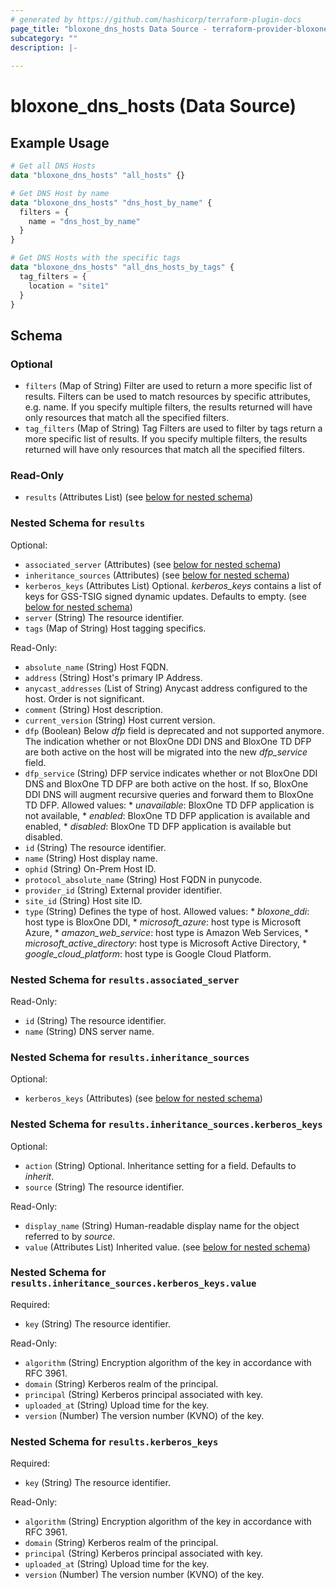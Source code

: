```yaml
---
# generated by https://github.com/hashicorp/terraform-plugin-docs
page_title: "bloxone_dns_hosts Data Source - terraform-provider-bloxone"
subcategory: ""
description: |-
  
---
```


# bloxone_dns_hosts (Data Source)



## Example Usage

```terraform
# Get all DNS Hosts
data "bloxone_dns_hosts" "all_hosts" {}

# Get DNS Host by name
data "bloxone_dns_hosts" "dns_host_by_name" {
  filters = {
    name = "dns_host_by_name"
  }
}

# Get DNS Hosts with the specific tags
data "bloxone_dns_hosts" "all_dns_hosts_by_tags" {
  tag_filters = {
    location = "site1"
  }
}
```

<!-- schema generated by tfplugindocs -->
## Schema

### Optional

- `filters` (Map of String) Filter are used to return a more specific list of results. Filters can be used to match resources by specific attributes, e.g. name. If you specify multiple filters, the results returned will have only resources that match all the specified filters.
- `tag_filters` (Map of String) Tag Filters are used to filter by tags return a more specific list of results. If you specify multiple filters, the results returned will have only resources that match all the specified filters.

### Read-Only

- `results` (Attributes List) (see [below for nested schema](#nestedatt--results))

<a id="nestedatt--results"></a>
### Nested Schema for `results`

Optional:

- `associated_server` (Attributes) (see [below for nested schema](#nestedatt--results--associated_server))
- `inheritance_sources` (Attributes) (see [below for nested schema](#nestedatt--results--inheritance_sources))
- `kerberos_keys` (Attributes List) Optional. _kerberos_keys_ contains a list of keys for GSS-TSIG signed dynamic updates.  Defaults to empty. (see [below for nested schema](#nestedatt--results--kerberos_keys))
- `server` (String) The resource identifier.
- `tags` (Map of String) Host tagging specifics.

Read-Only:

- `absolute_name` (String) Host FQDN.
- `address` (String) Host's primary IP Address.
- `anycast_addresses` (List of String) Anycast address configured to the host. Order is not significant.
- `comment` (String) Host description.
- `current_version` (String) Host current version.
- `dfp` (Boolean) Below _dfp_ field is deprecated and not supported anymore. The indication whether or not BloxOne DDI DNS and BloxOne TD DFP are both active on the host will be migrated into the new _dfp_service_ field.
- `dfp_service` (String) DFP service indicates whether or not BloxOne DDI DNS and BloxOne TD DFP are both active on the host. If so, BloxOne DDI DNS will augment recursive queries and forward them to BloxOne TD DFP. Allowed values:  * _unavailable_: BloxOne TD DFP application is not available,  * _enabled_: BloxOne TD DFP application is available and enabled,  * _disabled_: BloxOne TD DFP application is available but disabled.
- `id` (String) The resource identifier.
- `name` (String) Host display name.
- `ophid` (String) On-Prem Host ID.
- `protocol_absolute_name` (String) Host FQDN in punycode.
- `provider_id` (String) External provider identifier.
- `site_id` (String) Host site ID.
- `type` (String) Defines the type of host. Allowed values:  * _bloxone_ddi_: host type is BloxOne DDI,  * _microsoft_azure_: host type is Microsoft Azure,  * _amazon_web_service_: host type is Amazon Web Services,  * _microsoft_active_directory_: host type is Microsoft Active Directory,  * _google_cloud_platform_: host type is Google Cloud Platform.

<a id="nestedatt--results--associated_server"></a>
### Nested Schema for `results.associated_server`

Read-Only:

- `id` (String) The resource identifier.
- `name` (String) DNS server name.


<a id="nestedatt--results--inheritance_sources"></a>
### Nested Schema for `results.inheritance_sources`

Optional:

- `kerberos_keys` (Attributes) (see [below for nested schema](#nestedatt--results--inheritance_sources--kerberos_keys))

<a id="nestedatt--results--inheritance_sources--kerberos_keys"></a>
### Nested Schema for `results.inheritance_sources.kerberos_keys`

Optional:

- `action` (String) Optional. Inheritance setting for a field. Defaults to _inherit_.
- `source` (String) The resource identifier.

Read-Only:

- `display_name` (String) Human-readable display name for the object referred to by _source_.
- `value` (Attributes List) Inherited value. (see [below for nested schema](#nestedatt--results--inheritance_sources--kerberos_keys--value))

<a id="nestedatt--results--inheritance_sources--kerberos_keys--value"></a>
### Nested Schema for `results.inheritance_sources.kerberos_keys.value`

Required:

- `key` (String) The resource identifier.

Read-Only:

- `algorithm` (String) Encryption algorithm of the key in accordance with RFC 3961.
- `domain` (String) Kerberos realm of the principal.
- `principal` (String) Kerberos principal associated with key.
- `uploaded_at` (String) Upload time for the key.
- `version` (Number) The version number (KVNO) of the key.




<a id="nestedatt--results--kerberos_keys"></a>
### Nested Schema for `results.kerberos_keys`

Required:

- `key` (String) The resource identifier.

Read-Only:

- `algorithm` (String) Encryption algorithm of the key in accordance with RFC 3961.
- `domain` (String) Kerberos realm of the principal.
- `principal` (String) Kerberos principal associated with key.
- `uploaded_at` (String) Upload time for the key.
- `version` (Number) The version number (KVNO) of the key.
